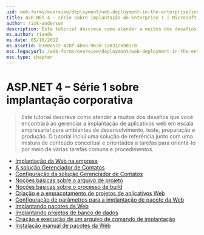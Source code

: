 ```yaml
---
uid: web-forms/overview/deployment/web-deployment-in-the-enterprise/index
title: ASP.NET 4 – série sobre implantação do Enterprise 1 | Microsoft Docs
author: rick-anderson
description: Este tutorial descreve como atender a muitos dos desafios que você encontrará ao gerenciar a implantação de aplicativos para desenvolvimento da web em escala empresarial...
ms.author: riande
ms.date: 05/16/2012
ms.assetid: 83e0a572-428f-4bea-9638-1a031c6901c0
msc.legacyurl: /web-forms/overview/deployment/web-deployment-in-the-enterprise
msc.type: chapter
---
```

<a name="aspnet-4---enterprise-deployment-series-1"></a>ASP.NET 4 – Série 1 sobre implantação corporativa
====================
> Este tutorial descreve como atender a muitos dos desafios que você encontrará ao gerenciar a implantação de aplicativos web em escala empresarial para ambientes de desenvolvimento, teste, preparação e produção. O tutorial inclui uma solução de referência junto com uma mistura de conteúdo conceitual e orientados a tarefas para orientá-lo por meio de várias tarefas comuns e procedimentos.


- [Implantação da Web na empresa](web-deployment-in-the-enterprise.md)
- [A solução Gerenciador de Contatos](the-contact-manager-solution.md)
- [Configuração da solução Gerenciador de Contatos](setting-up-the-contact-manager-solution.md)
- [Noções básicas sobre o arquivo de projeto](understanding-the-project-file.md)
- [Noções básicas sobre o processo de build](understanding-the-build-process.md)
- [Criação e a empacotamento de projetos de aplicativos Web](building-and-packaging-web-application-projects.md)
- [Configuração de parâmetros para a implantação de pacote da Web](configuring-parameters-for-web-package-deployment.md)
- [Implantando pacotes da Web](deploying-web-packages.md)
- [Implantando projetos de banco de dados](deploying-database-projects.md)
- [Criação e execução de um arquivo de comando de implantação](creating-and-running-a-deployment-command-file.md)
- [Instalação manual de pacotes da Web](manually-installing-web-packages.md)
